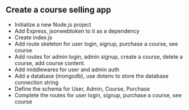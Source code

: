 ## Create a course selling app

 - Initialize a new Node.js project
 - Add Express, jsonwebtoken to it as a dependency 
 - Create index.js
 - Add route skeleton for user login, signup, purchase a course, see course
 - Add routes for admin login, admin signup, create a course, delete a course, add course content.
 - Add middlewares for user and admin auth
 - Add a database (mongodb), use dotenv to store the database connection string
 - Define the schema for User, Admin, Course, Purchase
 - Complete the routes for user login, signup, purchase a course, see course

